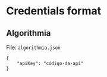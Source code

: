 # Credentials format

## Algorithmia

File: `algorithmia.json`

```
{
    "apiKey": "código-da-api"
}
```